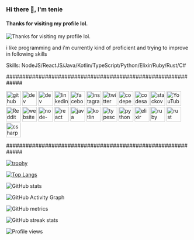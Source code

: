 ### Hi there 👋, I'm tenie
#### Thanks for visiting my profile lol.
![Thanks for visiting my profile lol.](https://raw.githubusercontent.com/tenieTheFlower/tenieTheFlower/main/teniealtprofilebanner.gif)

i like programming and i'm currently kind of proficient and trying to improve in following skills

Skills: NodeJS/ReactJS/Java/Kotlin/TypeScript/Python/Elixir/Ruby/Rust/C#

#############################################################

[<img src='https://cdn.jsdelivr.net/npm/simple-icons@3.0.1/icons/github.svg' alt='github' height='40'>](https://github.com/tenieTheFlower)  [<img src='https://cdn.jsdelivr.net/npm/simple-icons@3.0.1/icons/dev-dot-to.svg' alt='dev' height='40'>](https://dev.to/none)  [<img src='https://cdn.jsdelivr.net/npm/simple-icons@3.0.1/icons/hashnode.svg' alt='dev' height='40'>](none)  [<img src='https://cdn.jsdelivr.net/npm/simple-icons@3.0.1/icons/linkedin.svg' alt='linkedin' height='40'>](https://www.linkedin.com/in/none/)  [<img src='https://cdn.jsdelivr.net/npm/simple-icons@3.0.1/icons/facebook.svg' alt='facebook' height='40'>](https://www.facebook.com/none)  [<img src='https://cdn.jsdelivr.net/npm/simple-icons@3.0.1/icons/instagram.svg' alt='instagram' height='40'>](https://www.instagram.com/none/)  [<img src='https://cdn.jsdelivr.net/npm/simple-icons@3.0.1/icons/twitter.svg' alt='twitter' height='40'>](https://twitter.com/none)  [<img src='https://cdn.jsdelivr.net/npm/simple-icons@3.0.1/icons/codepen.svg' alt='codepen' height='40'>](https://codepen.io/none)  [<img src='https://cdn.jsdelivr.net/npm/simple-icons@3.0.1/icons/codesandbox.svg' alt='codesandbox' height='40'>](https://codesandbox.io/u/none)  [<img src='https://cdn.jsdelivr.net/npm/simple-icons@3.0.1/icons/stackoverflow.svg' alt='stackoverflow' height='40'>](https://stackoverflow.com/users/none)  [<img src='https://cdn.jsdelivr.net/npm/simple-icons@3.0.1/icons/youtube.svg' alt='YouTube' height='40'>](https://www.youtube.com/channel/nonew)  [<img src='https://cdn.jsdelivr.net/npm/simple-icons@3.0.1/icons/reddit.svg' alt='Reddit' height='40'>](https://www.reddit.com/user/none)  [<img src='https://cdn.jsdelivr.net/npm/simple-icons@3.0.1/icons/icloud.svg' alt='website' height='40'>](none)  [<img src='https://cdn.jsdelivr.net/npm/simple-icons@3.0.1/icons/node-dot-js.svg' alt='node-dot-js' height='40'>](https://nodejs.org/)  [<img src='https://cdn.jsdelivr.net/npm/simple-icons@3.0.1/icons/react.svg' alt='react' height='40'>](https://reactjs.org/)  [<img src='https://cdn.jsdelivr.net/npm/simple-icons@3.0.1/icons/java.svg' alt='java' height='40'>](https://www.java.com/)  [<img src='https://cdn.jsdelivr.net/npm/simple-icons@3.0.1/icons/kotlin.svg' alt='kotlin' height='40'>](https://kotlinlang.org/)  [<img src='https://cdn.jsdelivr.net/npm/simple-icons@3.0.1/icons/typescript.svg' alt='typescript' height='40'>](https://www.typescriptlang.org/)  [<img src='https://cdn.jsdelivr.net/npm/simple-icons@3.0.1/icons/python.svg' alt='python' height='40'>](https://www.python.org/)  [<img src='https://cdn.jsdelivr.net/npm/simple-icons@3.0.1/icons/elixir.svg' alt='elixir' height='40'>](https://elixir-lang.org/)  [<img src='https://cdn.jsdelivr.net/npm/simple-icons@3.0.1/icons/ruby.svg' alt='ruby' height='40'>](https://www.ruby-lang.org/en/)  [<img src='https://cdn.jsdelivr.net/npm/simple-icons@3.0.1/icons/rust.svg' alt='rust' height='40'>](https://www.rust-lang.org/)  [<img src='https://cdn.jsdelivr.net/npm/simple-icons@3.0.1/icons/csharp.svg' alt='csharp' height='40'>](https://dotnet.microsoft.com/languages/csharp)  

#############################################################

[![trophy](https://github-profile-trophy.vercel.app/?username=tenieTheFlower)](https://github.com/ryo-ma/github-profile-trophy)

[![Top Langs](https://github-readme-stats.vercel.app/api/top-langs/?username=tenieTheFlower)](https://github.com/anuraghazra/github-readme-stats)

![GitHub stats](https://github-readme-stats.vercel.app/api?username=tenieTheFlower&show_icons=true&count_private=true)  

![GitHub Activity Graph](https://activity-graph.herokuapp.com/graph?username=tenieTheFlower)  

![GitHub metrics](https://metrics.lecoq.io/tenieTheFlower)  

![GitHub streak stats](https://github-readme-streak-stats.herokuapp.com/?user=tenieTheFlower)  

![Profile views](https://gpvc.arturio.dev/tenieTheFlower)  
